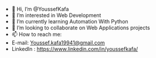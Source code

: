 - 👋 Hi, I’m @YoussefKafa
- 👀 I’m interested in Web Development 
- 🌱 I’m currently learning Automation With Python
- 💞️ I’m looking to collaborate on Web Applications projects
- 📫 How to reach me:
- E-mail: Youssef.kafa19941@gmail.com
- LinkedIn : https://www.linkedin.com/in/youssefkafa/
